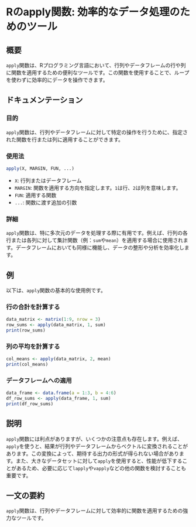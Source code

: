 <!--
Meta Description: # Rのapply関数: 効率的なデータ処理のためのツール ## 概要 `apply`関数は、Rプログラミング言語において、行列やデータフレームの行や列に関数を適用するための便利なツールです。この関数を使用することで、ループを使わずに効率的にデータを操作できます。 ## ドキュメンテーション ###...
Meta Keywords: apply, 関数は, sum, data_matrix, print
-->

# Rのapply関数: 効率的なデータ処理のためのツール

## 概要
`apply`関数は、Rプログラミング言語において、行列やデータフレームの行や列に関数を適用するための便利なツールです。この関数を使用することで、ループを使わずに効率的にデータを操作できます。

## ドキュメンテーション
### 目的
`apply`関数は、行列やデータフレームに対して特定の操作を行うために、指定された関数を行または列に適用することができます。

### 使用法
```R
apply(X, MARGIN, FUN, ...)
```
- `X`: 行列またはデータフレーム
- `MARGIN`: 関数を適用する方向を指定します。`1`は行、`2`は列を意味します。
- `FUN`: 適用する関数
- `...`: 関数に渡す追加の引数

### 詳細
`apply`関数は、特に多次元のデータを処理する際に有用です。例えば、行列の各行または各列に対して集計関数（例：`sum`や`mean`）を適用する場合に使用されます。データフレームにおいても同様に機能し、データの整形や分析を効率化します。

## 例
以下は、`apply`関数の基本的な使用例です。

### 行の合計を計算する
```R
data_matrix <- matrix(1:9, nrow = 3)
row_sums <- apply(data_matrix, 1, sum)
print(row_sums)
```

### 列の平均を計算する
```R
col_means <- apply(data_matrix, 2, mean)
print(col_means)
```

### データフレームへの適用
```R
data_frame <- data.frame(a = 1:3, b = 4:6)
df_row_sums <- apply(data_frame, 1, sum)
print(df_row_sums)
```

## 説明
`apply`関数には利点がありますが、いくつかの注意点も存在します。例えば、`apply`を使うと、結果が行列やデータフレームからベクトルに変換されることがあります。この変換によって、期待する出力の形式が得られない場合があります。また、大きなデータセットに対して`apply`を使用すると、性能が低下することがあるため、必要に応じて`lapply`や`vapply`などの他の関数を検討することも重要です。

## 一文の要約
`apply`関数は、行列やデータフレームに対して効率的に関数を適用するための強力なツールです。